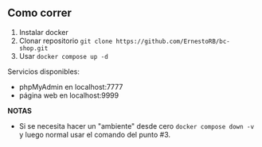 ## Como correr

1. Instalar docker
2. Clonar repositorio `git clone https://github.com/ErnestoRB/bc-shop.git`
3. Usar `docker compose up -d`

Servicios disponibles:

- phpMyAdmin en localhost:7777
- página web en localhost:9999

**NOTAS**

- Si se necesita hacer un "ambiente" desde cero `docker compose down -v` y luego normal usar el comando del punto #3.
